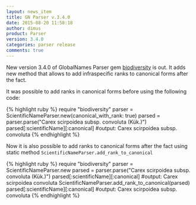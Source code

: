 ```yaml
---
layout: news_item
title: GN Parser v.3.4.0
date: 2015-08-20 11:58:18
author: dimus
product: Parser
version: 3.4.0
categories: parser release
comments: true
---
```


New version 3.4.0 of GlobalNames Parser gem [biodiversity] is out. It adds new
method that allows to add infraspecific ranks to canonical forms after the
fact.

It was possible to add ranks in canonical forms before using the following
code:

{% highlight ruby %}
require "biodiversity"
parser = ScientificNameParser.new(canonical_with_rank: true)
parsed = parser.parse("Carex scirpoidea subsp. convoluta (Kük.)")
parsed[:scientificName][:canonical]
#output: Carex scirpoidea subsp. convoluta
{% endhighlight %}

Now it is also possible to add ranks to canonical forms after the fact using
static method `ScientificNameParser.add_rank_to_canonical`

{% highlight ruby %}
require "biodiversity"
parser = ScientificNameParser.new
parsed = parser.parse("Carex scirpoidea subsp. convoluta (Kük.)")
parsed[:scientificName][:canonical]
#output: Carex scirpoidea convoluta
ScientificNameParser.add_rank_to_canonical(parsed)
parsed[:scientificName][:canonical]
#output: Carex scirpoidea subsp. convoluta
{% endhighlight %}

[biodiversity]: http://rubygems.org/gems/biodiversity
